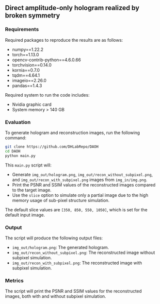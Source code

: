 ## Direct amplitude-only hologram realized by broken symmetry

### Requirements
Required packages to reproduce the results are as follows:

- numpy==1.22.2
- torch==1.13.0
- opencv-contrib-python==4.6.0.66
- torchvision==0.14.0
- kornia==0.7.0
- tqdm==4.64.1
- imageio==2.26.0
- pandas==1.4.3

Required system to run the code includes: 
- Nvidia graphic card
- System memory > 140 GB

### Evaluation
To generate hologram and reconstruction images, run the following command:

```bash
git clone https://github.com/DHLabRepo/DAOH
cd DAOH
python main.py
```

This `main.py` script will:
- Generate `img_out/hologram.png`, `img_out/recon_without_subpixel.png`, and `img_out/recon_with_subpixel.png` images from `img_in/img.png`.
- Print the PSNR and SSIM values of the reconstructed images compared to the target image.
- Use the `slice` option to simulate only a partial image due to the high memory usage of sub-pixel structure simulation.

The default slice values are `[350, 850, 550, 1050]`, which is set for the default input image.

### Output
The script will produce the following output files:
- `img_out/hologram.png`: The generated hologram.
- `img_out/recon_without_subpixel.png`: The reconstructed image without subpixel simulation.
- `img_out/recon_with_subpixel.png`: The reconstructed image with subpixel simulation.

### Metrics
The script will print the PSNR and SSIM values for the reconstructed images, both with and without subpixel simulation.
